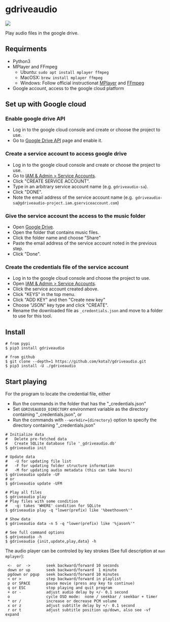 gdriveaudio
===================
[![](https://badge.fury.io/py/gdriveaudio.svg)](https://badge.fury.io/py/gdriveaudio)

Play audio files in the google drive.

## Requirments

- Python3
- MPlayer and FFmpeg
  - Ubuntu: `sudo apt install mplayer ffmpeg`
  - MacOSX: `brew install mplayer ffmpeg`
  - Windows: Follow official instructionat [MPlayer](http://www.mplayerhq.hu/design7/dload.html) and [FFmpeg](https://ffmpeg.org/download.html)
- Google account, access to the google cloud platform

## Set up with Google cloud

### Enable google drive API

- Log in to the google cloud console and create or choose the project to use.
- Go to [Google Drive API](https://console.cloud.google.com/apis/library/drive.googleapis.com) page and enable it.

### Create a service account to access google drive

- Log in to the google cloud console and create or choose the project to use.
- Go to [IAM & Admin > Service Accounts](https://console.cloud.google.com/iam-admin/serviceaccounts).
- Click "CREATE SERVICE ACCOUNT".
- Type in an arbitrary service account name (e.g. `gdriveaudio-sa`).
- Click "DONE".
- Note the email address of the service account name (e.g.` gdriveaudio-sa@gdriveaudio-project.iam.gserviceaccount.com`)

### Give the service account the access to the music folder

- Open [Google Drive](https://drive.google.com/).
- Open the folder that contains music files.
- Click the folder name and choose "Share"
- Paste the email address of the service account noted in the previous step.
- Click "Done".

### Create the credentials file of the service account

- Log in to the google cloud console and choose the project to use.
- Open [IAM & Admin > Service Accounts](https://console.cloud.google.com/iam-admin/serviceaccounts).
- Click the service account created above.
- Click "KEYS" in the top menu.
- Click "ADD KEY" and then "Create new key"
- Choose "JSON" key type and click "CREATE".
- Rename the downloaded file as `_credentials.json` and move to a folder to use for this tool.

## Install

```shell
# from pypi
$ pip3 install gdriveaudio

# from github
$ git clone --depth=1 https://github.com/kota7/gdriveaudio.git
$ pip3 install -U ./gdriveaudio
```

## Start playing

For the program to locate the credential file, either
- Run the commands in the folder that has the "_credentials.json"
- Set `GDRIVEAUDIO_DIRECTORY` environment variable as the directory containing "_credentials.json", or
- Run the commands with `--workdir={directory}` option to specify the directory containing "_credentials.json"

```shell
# Initialize data
#   Delete pre-fetched data
#   Create SQLite database file '_gdriveaudio.db'
$ gdriveaudio init

# Update data
#   -U for updating file list
#   -F for updating folder structure information
#   -M for updating audio metadata (this can take hours)
$ gdriveaudio update -UF
# or
$ gdriveaudio update -UFM

# Play all files
$ gdriveaudio play 
# Play files with some condition
#   -q: takes 'WHERE' condition for SQLite
$ gdriveaudio play -q "lower(prefix) like '%beethoven%'"

# Show data
$ gdriveaudio data -n 5 -q "lower(prefix) like '%jason%'"

# See full command options
$ gdriveaudio -h
$ gdriveaudio {init,update,play,data} -h
```

The audio player can be controled by key strokes (See full description at `man mplayer`):

```shell
 <-  or  ->       seek backward/forward 10 seconds
 down or up       seek backward/forward  1 minute
 pgdown or pgup   seek backward/forward 10 minutes
 < or >           step backward/forward in playlist
 p or SPACE       pause movie (press any key to continue)
 q or ESC         stop playing and quit program
 + or -           adjust audio delay by +/- 0.1 second
 o                cycle OSD mode:  none / seekbar / seekbar + timer
 * or /           increase or decrease PCM volume
 x or z           adjust subtitle delay by +/- 0.1 second
 r or t           adjust subtitle position up/down, also see -vf expand
```